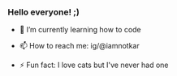### Hello everyone! ;)
  
- 🌱 I’m currently learning how to code

- 📫 How to reach me: ig/@iamnotkar

- ⚡ Fun fact: I love cats but I've never had one
